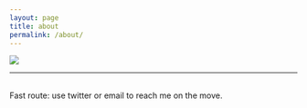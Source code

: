 ```yaml
---
layout: page
title: about
permalink: /about/
---
```


<img class="col one right" src="/img/prof_pic.jpg">

<br/>
<hr/>
<br/>
<span class="contacticon center">
	<a href="mailto:info@nilsology.net"><i class="fa fa-envelope-square"></i></a>
	<a href="https://github.com/nilsology" target="_blank"><i class="fa fa-github-square"></i></a>
	<a href="https://twitter.com/nilsology" target="_blank"><i class="fa fa-twitter-square"></i></a>
</span>

<div class="col three caption">
  Fast route: use twitter or email to reach me on the move.
</div>
